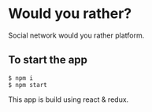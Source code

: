 # Would you rather?
Social network would you rather platform.

## To start the app
```
$ npm i
$ npm start
```
This app is build using react & redux.